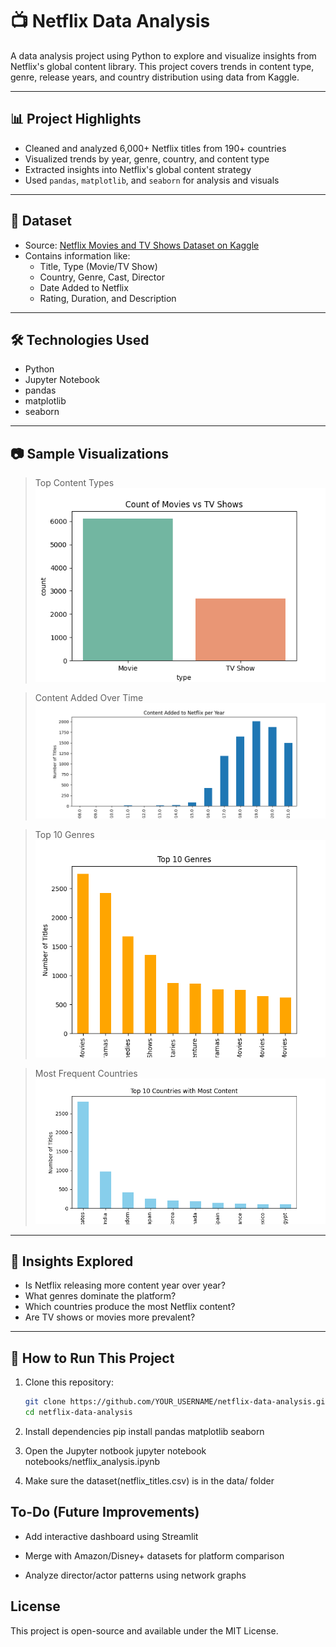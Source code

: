 # 📺 Netflix Data Analysis

A data analysis project using Python to explore and visualize insights from Netflix's global content library. This project covers trends in content type, genre, release years, and country distribution using data from Kaggle.

---

## 📊 Project Highlights

- Cleaned and analyzed 6,000+ Netflix titles from 190+ countries
- Visualized trends by year, genre, country, and content type
- Extracted insights into Netflix's global content strategy
- Used `pandas`, `matplotlib`, and `seaborn` for analysis and visuals

---

## 📁 Dataset

- Source: [Netflix Movies and TV Shows Dataset on Kaggle](https://www.kaggle.com/datasets/shivamb/netflix-shows)
- Contains information like:
  - Title, Type (Movie/TV Show)
  - Country, Genre, Cast, Director
  - Date Added to Netflix
  - Rating, Duration, and Description

---

## 🛠️ Technologies Used

- Python
- Jupyter Notebook
- pandas
- matplotlib
- seaborn

---

## 📷 Sample Visualizations

> Top Content Types  
> ![Content Types](images/type_count.png)

> Content Added Over Time  
> ![Year Added](images/year_added.png)

> Top 10 Genres  
> ![Genres](images/top_genres.png)

> Most Frequent Countries  
> ![Countries](images/top_countries.png)

---

## 🧠 Insights Explored

- Is Netflix releasing more content year over year?
- What genres dominate the platform?
- Which countries produce the most Netflix content?
- Are TV shows or movies more prevalent?

---

## 🚀 How to Run This Project

1. Clone this repository:
   ```bash
   git clone https://github.com/YOUR_USERNAME/netflix-data-analysis.git
   cd netflix-data-analysis

2. Install dependencies
   pip install pandas matplotlib seaborn

3. Open the Jupyter notbook
   jupyter notebook notebooks/netflix_analysis.ipynb

4. Make sure the dataset(netflix_titles.csv) is in the data/ folder

## To-Do (Future Improvements)
- Add interactive dashboard using Streamlit

- Merge with Amazon/Disney+ datasets for platform comparison

- Analyze director/actor patterns using network graphs

## License
This project is open-source and available under the MIT License.